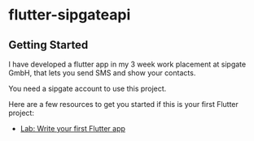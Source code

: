 # flutter-sipgateapi

## Getting Started

I have developed a flutter app in my 3 week work placement at sipgate GmbH, 
that lets you send SMS and show your contacts.

You need a sipgate account to use this project.



Here are a few resources to get you started if this is your first Flutter project:

- [Lab: Write your first Flutter app](https://flutter.dev/docs/get-started/codelab)
